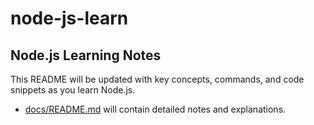 # node-js-learn

## Node.js Learning Notes

This README will be updated with key concepts, commands, and code snippets as you learn Node.js.

- [docs/README.md](docs/README.md) will contain detailed notes and explanations.